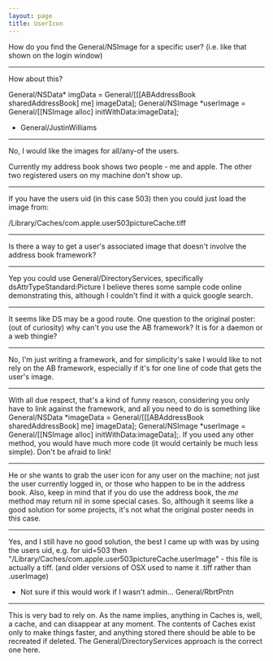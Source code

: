 ```yaml
---
layout: page
title: UserIcon
---
```


How do you find the General/NSImage for a specific user? (i.e. like that shown on the login window)

----

How about this?  
    
General/NSData* imgData = General/[[[ABAddressBook sharedAddressBook] me] imageData];
General/NSImage *userImage = General/[[NSImage alloc] initWithData:imageData];


- General/JustinWilliams

----

No, I would like the images for all/any-of the users.

Currently my address book shows two people - me and apple. The other two registered users on my machine don't show up.

----

If you have the users uid (in this case 503) then you could just load the image from:

/Library/Caches/com.apple.user503pictureCache.tiff

----

Is there a way to get a user's associated image that doesn't involve the address book framework? 

----

Yep you could use General/DirectoryServices, specifically dsAttrTypeStandard:Picture
I believe theres some sample code online demonstrating this, although I couldn't find it with a quick google search.

----

It seems like DS may be a good route. One question to the original poster: (out of curiosity) why can't you use the AB framework? It is for a daemon or a web thingie?

----

No, I'm just writing a framework, and for simplicity's sake I would like to not rely on the AB framework, especially if it's for one line of code that gets the user's image.

----

With all due respect, that's a kind of funny reason, considering you only have to link against the framework, and all you need to do is something like     General/NSData *imageData = General/[[[ABAddressBook sharedAddressBook] me] imageData]; General/NSImage *userImage = General/[[NSImage alloc] initWithData:imageData];. If you used any other method, you would have much more code (it would certainly be much less simple). Don't be afraid to link!

----

He or she wants to grab the user icon for any user on the machine; not just the user currently logged in, or those who happen to be in the address book. Also, keep in mind that if you do use the address book, the *me* method may return nil in some special cases. So, although it seems like a good solution for some projects, it's not what the original poster needs in this case.

----

Yes, and I still have no good solution, the best I came up with was by using the users uid, e.g. for uid=503 then
"/Library/Caches/com.apple.user503pictureCache.userImage" - this file is actually a tiff.
(and older versions of OSX used to name it .tiff rather than .userImage)
 - Not sure if this would work if I wasn't admin...  General/RbrtPntn

----

This is very bad to rely on. As the name implies, anything in     Caches is, well, a cache, and can disappear at any moment. The contents of     Caches exist only to make things faster, and anything stored there should be able to be recreated if deleted. The General/DirectoryServices approach is the correct one here.
